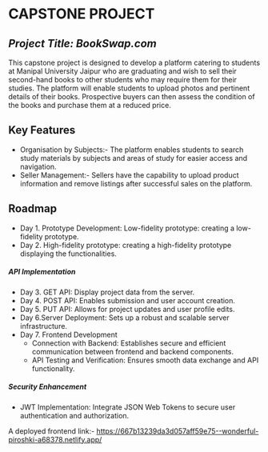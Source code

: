 # CAPSTONE PROJECT
## _Project Title: BookSwap.com_

This capstone project is designed to develop a platform catering to students at Manipal University Jaipur who are graduating and wish to sell their second-hand books to other students who may require them for their studies. The platform will enable students to upload photos and pertinent details of their books. Prospective buyers can then assess the condition of the books and purchase them at a reduced price.
## Key Features
- Organisation by Subjects:- The platform enables students to search study materials by subjects and areas of study for easier access and navigation.
- Seller Management:- Sellers have the capability to upload product information and remove listings after successful sales on the platform.

## Roadmap
- Day 1. Prototype Development:
Low-fidelity prototype: creating a low-fidelity prototype.
- Day 2. High-fidelity prototype: creating a high-fidelity prototype displaying the functionalities.
##### API Implementation

- Day 3. GET API: Display project data from the server.
- Day 4. POST API: Enables submission and user account creation.
- Day 5. PUT API: Allows for project updates and user profile edits.
- Day 6.Server Deployment: Sets up a robust and scalable server infrastructure.
- Day 7. Frontend Development
    - Connection with Backend: Establishes secure and efficient communication between frontend and backend components.
    - API Testing and Verification: Ensures smooth data exchange and API functionality.

##### Security Enhancement
- JWT Implementation: Integrate JSON Web Tokens to secure user authentication and authorization.


A deployed frontend link:- https://667b13239da3d057aff59e75--wonderful-piroshki-a68378.netlify.app/
